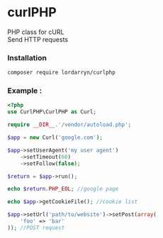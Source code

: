 # curlPHP
PHP class for cURL<br />
Send HTTP requests

### Installation
```Bash
composer require lordarryn/curlphp
```

### Example :
```PHP
<?php
use CurlPHP\CurlPHP as Curl;

require __DIR__.'/vendor/autoload.php';

$app = new Curl('google.com');

$app->setUserAgent('my user agent')
    ->setTimeout(60)
    ->setFollow(false);

$return = $app->run();

echo $return.PHP_EOL; //google page

echo $app->getCookieFile(); //cookie list

$app->setUrl('path/to/website')->setPost(array(
	'foo' => 'bar'
)); //POST request
```

